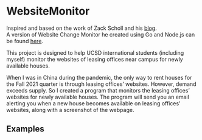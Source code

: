# WebsiteMonitor

Inspired and based on the work of Zack Scholl and his [blog](https://schollz.com/blog/pottery).  
A version of Website Change Monitor he created using Go and Node.js can be found [here](https://github.com/schollz/websitechanges).  

This project is designed to help UCSD international students (including myself) monitor the websites of leasing offices near campus for newly available houses.  

When I was in China during the pandemic, the only way to rent houses for the Fall 2021 quarter is through leasing offices’ websites. However, demand exceeds supply. 
So I created a program that monitors the leasing offices’ websites for newly available houses. 
The program will send you an email alerting you when a new house becomes available on leasing offices' websites, along with a screenshot of the webpage.  

## Examples
